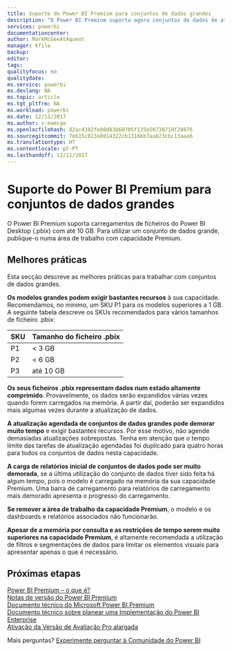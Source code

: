 ```yaml
---
title: Suporte do Power BI Premium para conjuntos de dados grandes
description: "O Power BI Premium suporta agora conjuntos de dados de até 10 GB."
services: powerbi
documentationcenter: 
author: MarkMcGeeAtAquent
manager: kfile
backup: 
editor: 
tags: 
qualityfocus: no
qualitydate: 
ms.service: powerbi
ms.devlang: NA
ms.topic: article
ms.tgt_pltfrm: NA
ms.workload: powerbi
ms.date: 12/11/2017
ms.author: v-mamcge
ms.openlocfilehash: 82ac4382fe80d83b60705f135b50738718f28876
ms.sourcegitcommit: 7eb15c813a0d14322cb1316bb7aab23cbc13aae6
ms.translationtype: HT
ms.contentlocale: pt-PT
ms.lasthandoff: 12/11/2017
---
```

# <a name="power-bi-premium-support-for-large-datasets"></a>Suporte do Power BI Premium para conjuntos de dados grandes

O Power BI Premium suporta carregamentos de ficheiros do Power BI Desktop (.pbix) com até 10 GB. Para utilizar um conjunto de dados grande, publique-o numa área de trabalho com capacidade Premium.
 
## <a name="best-practices"></a>Melhores práticas

Esta secção descreve as melhores práticas para trabalhar com conjuntos de dados grandes.

**Os modelos grandes podem exigir bastantes recursos** à sua capacidade. Recomendamos, no mínimo, um SKU P1 para os modelos superiores a 1 GB. A seguinte tabela descreve os SKUs recomendados para vários tamanhos de ficheiro .pbix:


   |SKU  |Tamanho do ficheiro .pbix   |
   |---------|---------|
   |P1    | < 3 GB        |
   |P2    | < 6 GB        |
   |P3    | até 10 GB   |



**Os seus ficheiros .pbix representam dados num estado altamente comprimido**. Provavelmente, os dados serão expandidos várias vezes quando forem carregados na memória. A partir daí, poderão ser expandidos mais algumas vezes durante a atualização de dados.

**A atualização agendada de conjuntos de dados grandes pode demorar muito tempo** e exigir bastantes recursos. Por esse motivo, não agende demasiadas atualizações sobrepostas. Tenha em atenção que o tempo limite das tarefas de atualização agendadas foi duplicado para quatro horas para todos os conjuntos de dados nesta capacidade.

**A carga de relatórios inicial de conjuntos de dados pode ser muito demorada**, se a última utilização do conjunto de dados tiver sido feita há algum tempo, pois o modelo é carregado na memória da sua capacidade Premium. Uma barra de carregamento para relatórios de carregamento mais demorado apresenta o progresso do carregamento.

**Se remover a área de trabalho da capacidade Premium**, o modelo e os dashboards e relatórios associados não funcionarão.

**Apesar de a memória por consulta e as restrições de tempo serem muito superiores na capacidade Premium**, é altamente recomendada a utilização de filtros e segmentações de dados para limitar os elementos visuais para apresentar apenas o que é necessário.

## <a name="next-steps"></a>Próximas etapas
[Power BI Premium – o que é?](service-premium.md)  
[Notas de versão do Power BI Premium](service-premium-release-notes.md)  
[Documento técnico do Microsoft Power BI Premium](https://aka.ms/pbipremiumwhitepaper)  
[Documento técnico sobre planear uma Implementação do Power BI Enterprise](https://aka.ms/pbienterprisedeploy)  
[Ativação da Versão de Avaliação Pro alargada](service-extended-pro-trial.md)  

Mais perguntas? [Experimente perguntar à Comunidade do Power BI](https://community.powerbi.com/)
